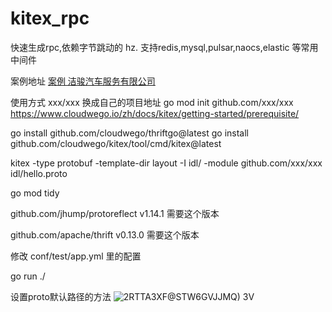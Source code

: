 # kitex_rpc

快速生成rpc,依赖字节跳动的 hz.  支持redis,mysql,pulsar,naocs,elastic 等常用中间件

案例地址 [案例 洁骏汽车服务有限公司](http://www.ch123.com.cn/ "洁骏汽车服务有限公司")

使用方式  xxx/xxx 换成自己的项目地址
go mod init github.com/xxx/xxx
https://www.cloudwego.io/zh/docs/kitex/getting-started/prerequisite/

go install github.com/cloudwego/thriftgo@latest
go install github.com/cloudwego/kitex/tool/cmd/kitex@latest

kitex -type protobuf  -template-dir layout -I idl/ -module github.com/xxx/xxx  idl/hello.proto

go mod tidy

github.com/jhump/protoreflect v1.14.1 需要这个版本

github.com/apache/thrift v0.13.0 需要这个版本

修改 conf/test/app.yml 里的配置

go run ./

设置proto默认路径的方法
![2RTTA3XF@STW6GVJJMQ) 3V](https://github.com/flyerxp/hertz_web/assets/52146821/d60a167a-6530-444c-af64-7ea36f742d94)
